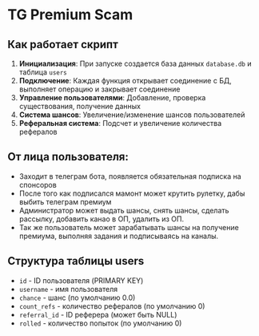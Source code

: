 # TG Premium Scam

## Как работает скрипт

1. **Инициализация**: При запуске создается база данных `database.db` и таблица `users`
2. **Подключение**: Каждая функция открывает соединение с БД, выполняет операцию и закрывает соединение
3. **Управление пользователями**: Добавление, проверка существования, получение данных
4. **Система шансов**: Увеличение/изменение шансов пользователей
5. **Реферальная система**: Подсчет и увеличение количества рефералов

## От лица пользователя:

- Заходит в телеграм бота, появляется обязательная подписка на спонсоров
- После того как подписался мамонт может крутить рулетку, дабы выбить телеграм премиум
- Администратор может выдать шансы, снять шансы, сделать рассылку, добавить канао в ОП, удалить из ОП.
- Так же пользователь может зарабатывать шансы на получение премиума, выполняя задания и подписываясь на каналы.

## Структура таблицы users

- `id` - ID пользователя (PRIMARY KEY)
- `username` - имя пользователя
- `chance` - шанс (по умолчанию 0.0)
- `count_refs` - количество рефералов (по умолчанию 0)
- `referral_id` - ID реферера (может быть NULL)
- `rolled` - количество попыток (по умолчанию 0)
